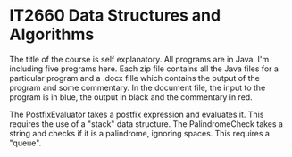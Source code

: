 # IT2660 Data Structures and Algorithms

The title of the course is self explanatory.  All programs are in Java. I'm including five programs here.  Each zip file contains all the Java files for a particular program and a .docx fille which contains the output of the program and some commentary.  In the document file, the input to the program is in blue, the output in black and the commentary in red.


The PostfixEvaluator takes a postfix expression and evaluates it. This requires the use of a "stack" data structure.
The PalindromeCheck takes a string and checks if it is a palindrome, ignoring spaces.  This requires a "queue".
